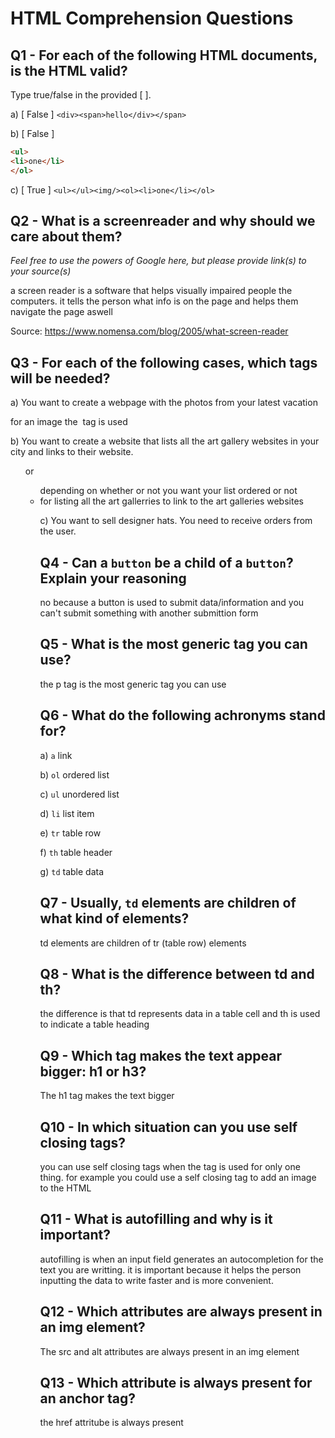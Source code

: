 # HTML Comprehension Questions

## Q1 - For each of the following HTML documents, is the HTML valid?

Type true/false in the provided [ ].

a) [ False ] `<div><span>hello</div></span>`

b) [ False ]

```html
<ul>
<li>one</li>
</ol>
```

c) [ True ] `<ul></ul><img/><ol><li>one</li></ol>`

## Q2 - What is a screenreader and why should we care about them?

_Feel free to use the powers of Google here, but please provide link(s) to your source(s)_

a screen reader is a software that helps visually impaired people the computers. it tells the person what info is on the page and helps them navigate the page aswell

Source: https://www.nomensa.com/blog/2005/what-screen-reader


## Q3 - For each of the following cases, which tags will be needed?

a) You want to create a webpage with the photos from your latest vacation

for an image the <img> tag is used

b) You want to create a website that lists all the art gallery websites in your city and links to their website.

<ol> or <ul> depending on whether or not you want your list ordered or not
<li> for listing all the art gallerries
<a> to link to the art galleries websites

c) You want to sell designer hats. You need to receive orders from the user.



## Q4 - Can a `button` be a child of a `button`? Explain your reasoning

no because a button is used to submit data/information and you can't submit something with another submittion form

## Q5 - What is the most generic tag you can use?

the p tag is the most generic tag you can use

## Q6 - What do the following achronyms stand for?

a) `a` link

b) `ol` ordered list

c) `ul` unordered list

d) `li` list item

e) `tr` table row

f) `th` table header

g) `td` table data

## Q7 - Usually, `td` elements are children of what kind of elements?

td elements are children of tr (table row) elements

## Q8 - What is the difference between td and th?

the difference is that td represents data in a table cell and th is used to indicate a table heading

## Q9 - Which tag makes the text appear bigger: h1 or h3?

The h1 tag makes the text bigger

## Q10 - In which situation can you use self closing tags?

you can use self closing tags when the tag is used for only one thing. for example you could use a self closing tag to add an image to the HTML


## Q11 - What is autofilling and why is it important?

autofilling is when an input field generates an autocompletion for the text you are writting. it is important because it helps the person inputting the data to write faster and is more convenient.

## Q12 - Which attributes are always present in an img element?

The src and alt attributes are always present in an img element

## Q13 - Which attribute is always present for an anchor tag?

the href attritube is always present

